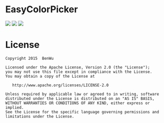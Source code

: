 # EasyColorPicker
![](https://github.com/developerbenwu/EasyColorPicker/blob/master/sreenshot/Screenshot_20151031-152105.png)
![](https://github.com/developerbenwu/EasyColorPicker/blob/master/sreenshot/Screenshot_20151031-152150.png)
![](https://github.com/developerbenwu/EasyColorPicker/blob/master/sreenshot/Screenshot_20151031-152109.png)

#  License

    Copyright 2015  BenWu 

    Licensed under the Apache License, Version 2.0 (the "License");
    you may not use this file except in compliance with the License.
    You may obtain a copy of the License at

       http://www.apache.org/licenses/LICENSE-2.0

    Unless required by applicable law or agreed to in writing, software
    distributed under the License is distributed on an "AS IS" BASIS,
    WITHOUT WARRANTIES OR CONDITIONS OF ANY KIND, either express or implied.
    See the License for the specific language governing permissions and
    limitations under the License.


